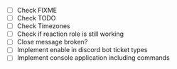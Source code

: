 - [ ] Check FIXME
- [ ] Check TODO
- [ ] Check Timezones
- [ ] Check if reaction role is still working
- [ ] Close message broken?
- [ ] Implement enable in discord bot ticket types
- [ ] Implement console application including commands